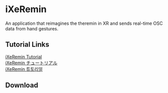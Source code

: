# iXeRemin

An application that reimagines the theremin in XR and sends real-time OSC data from hand gestures.    

## Tutorial Links
<a href="https://www.gwangyulee.com/p/ixeremin-tutorial-eng.html" target="_blank">iXeRemin Tutorial</a>    
<a href="https://www.gwangyulee.com/p/ixeremin-tutorial-jpn.html" target="_blank">iXeRemin チュートリアル</a>    
<a href="https://www.gwangyulee.com/p/ixeremin-tutorial-kor.html" target="_blank">iXeRemin 튜토리얼</a>   

## Download

